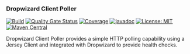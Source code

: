 ### Dropwizard Client Poller

[![Build](https://github.com/kiwiproject/dropwizard-client-poller/workflows/build/badge.svg)](https://github.com/kiwiproject/dropwizard-client-poller/actions?query=workflow%3Abuild)
[![Quality Gate Status](https://sonarcloud.io/api/project_badges/measure?project=kiwiproject_dropwizard-client-poller&metric=alert_status)](https://sonarcloud.io/dashboard?id=kiwiproject_dropwizard-client-poller)
[![Coverage](https://sonarcloud.io/api/project_badges/measure?project=kiwiproject_dropwizard-client-poller&metric=coverage)](https://sonarcloud.io/dashboard?id=kiwiproject_dropwizard-client-poller)
[![javadoc](https://javadoc.io/badge2/org.kiwiproject/dropwizard-client-poller/javadoc.svg)](https://javadoc.io/doc/org.kiwiproject/dropwizard-client-poller)
[![License: MIT](https://img.shields.io/badge/License-MIT-blue.svg)](https://opensource.org/licenses/MIT)
[![Maven Central](https://img.shields.io/maven-central/v/org.kiwiproject/dropwizard-client-poller)](https://search.maven.org/search?q=g:org.kiwiproject%20a:dropwizard-client-poller)

Dropwizard Client Poller provides a simple HTTP polling capability using a Jersey Client
and integrated with Dropwizard to provide health checks.
